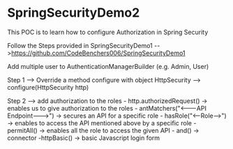 # SpringSecurityDemo2
This POC is to learn how to configure Authorization in Spring Security


Follow the Steps provided in SpringSecurityDemo1 -->https://github.com/CodeBenchers006/SpringSecurityDemo1

Add multiple user to AuthenticationManagerBuilder (e.g. Admin, User)

Step 1 --> Override a method configure with object HttpSecurity --> configure(HttpSecurity http)

Step 2 --> add authorization to the roles 
        - http.authorizedRequest() -> enables us to give authorization to the roles
        - antMatchers("<---API Endpoint--->") -> secures an API for a specific role
        - hasRole("<--Role-->") -> enables to access the API mentioned above by a specific role
        - permitAll() -> enables all the role to access the given API
        - and() -> connector
        -httpBasic() -> basic Javascript login form
